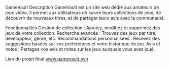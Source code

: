 GameVault
Description
GameVault est un site web dédié aux amateurs de jeux vidéo. Il permet aux utilisateurs de suivre leurs collections de jeux, de découvrir de nouveaux titres, et de partager leurs avis avec la communauté.

Fonctionnalités
Gestion de collection : Ajoutez, modifiez et supprimez des jeux de votre collection.
Recherche avancée : Trouvez des jeux par titre, développeur, genre, etc.
Recommandations personnalisées : Recevez des suggestions basées sur vos préférences et votre historique de jeu.
Avis et notes : Partagez vos avis et notes sur les jeux auxquels vous avez joué.

Lien du projet final
www.gamevault.ovh
